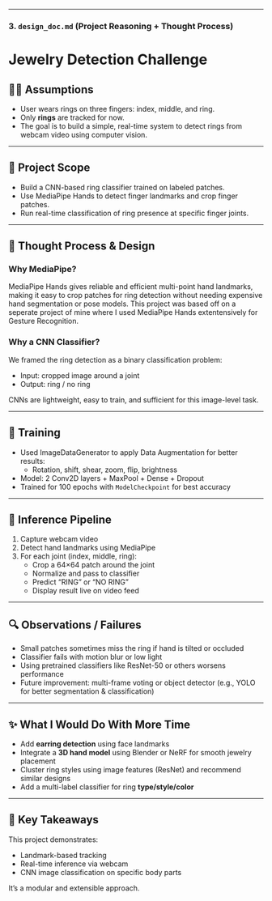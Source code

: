 
---

### 3. **`design_doc.md` (Project Reasoning + Thought Process)**




# Jewelry Detection Challenge

## 👩‍💻 Assumptions

- User wears rings on three fingers: index, middle, and ring.
- Only **rings** are tracked for now.
- The goal is to build a simple, real-time system to detect rings from webcam video using computer vision.

---

## 🎯 Project Scope

- Build a CNN-based ring classifier trained on labeled patches.
- Use MediaPipe Hands to detect finger landmarks and crop finger patches.
- Run real-time classification of ring presence at specific finger joints.

---

## 🧠 Thought Process & Design

### Why MediaPipe?
MediaPipe Hands gives reliable and efficient multi-point hand landmarks, making it easy to crop patches for ring detection without needing expensive hand segmentation or pose models.
This project was based off on a seperate project of mine where I used MediaPipe Hands extentensively for Gesture Recognition.

### Why a CNN Classifier?
We framed the ring detection as a binary classification problem:
- Input: cropped image around a joint
- Output: ring / no ring

CNNs are lightweight, easy to train, and sufficient for this image-level task.

---

## 🔁 Training

- Used ImageDataGenerator to apply Data Augmentation for better results:
  - Rotation, shift, shear, zoom, flip, brightness
- Model: 2 Conv2D layers + MaxPool + Dense + Dropout
- Trained for 100 epochs with `ModelCheckpoint` for best accuracy

---

## 🎥 Inference Pipeline

1. Capture webcam video
2. Detect hand landmarks using MediaPipe
3. For each joint (index, middle, ring):
   - Crop a 64×64 patch around the joint
   - Normalize and pass to classifier
   - Predict “RING” or “NO RING”
   - Display result live on video feed

---

## 🔍 Observations / Failures

- Small patches sometimes miss the ring if hand is tilted or occluded
- Classifier fails with motion blur or low light
- Using pretrained classifiers like ResNet-50 or others worsens performance
- Future improvement: multi-frame voting or object detector (e.g., YOLO for better segmentation & classification)

---

## ✨ What I Would Do With More Time

- Add **earring detection** using face landmarks
- Integrate a **3D hand model** using Blender or NeRF for smooth jewelry placement
- Cluster ring styles using image features (ResNet) and recommend similar designs
- Add a multi-label classifier for ring **type/style/color**

---

## 📌 Key Takeaways

This project demonstrates:
- Landmark-based tracking
- Real-time inference via webcam
- CNN image classification on specific body parts

It’s a modular and extensible approach.
